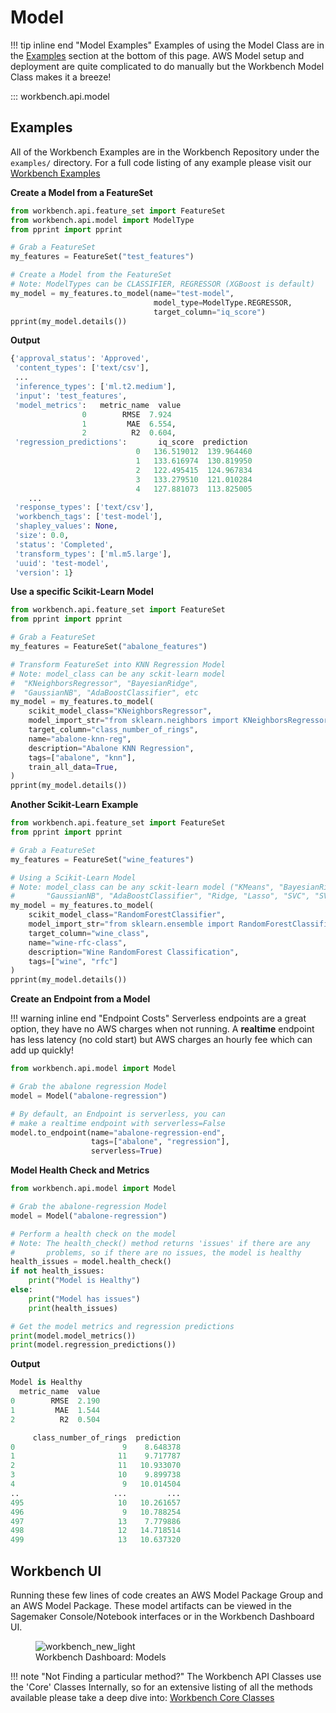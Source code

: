 # Model

!!! tip inline end "Model Examples"
    Examples of using the Model Class are in the [Examples](#examples) section at the bottom of this page. AWS Model setup and deployment are quite complicated to do manually but the Workbench Model Class makes it a breeze!

::: workbench.api.model


## Examples
All of the Workbench Examples are in the Workbench Repository under the `examples/` directory. For a full code listing of any example please visit our [Workbench Examples](https://github.com/SuperCowPowers/workbench/blob/main/examples)

**Create a Model from a FeatureSet**

```py title="featureset_to_model.py"
from workbench.api.feature_set import FeatureSet
from workbench.api.model import ModelType
from pprint import pprint

# Grab a FeatureSet
my_features = FeatureSet("test_features")

# Create a Model from the FeatureSet
# Note: ModelTypes can be CLASSIFIER, REGRESSOR (XGBoost is default)
my_model = my_features.to_model(name="test-model",
                                model_type=ModelType.REGRESSOR, 
                                target_column="iq_score")
pprint(my_model.details())

```

**Output**

```py
{'approval_status': 'Approved',
 'content_types': ['text/csv'],
 ...
 'inference_types': ['ml.t2.medium'],
 'input': 'test_features',
 'model_metrics':   metric_name  value
				0        RMSE  7.924
				1         MAE  6.554,
				2          R2  0.604,
 'regression_predictions':       iq_score  prediction
							0   136.519012  139.964460
							1   133.616974  130.819950
							2   122.495415  124.967834
							3   133.279510  121.010284
							4   127.881073  113.825005
    ...
 'response_types': ['text/csv'],
 'workbench_tags': ['test-model'],
 'shapley_values': None,
 'size': 0.0,
 'status': 'Completed',
 'transform_types': ['ml.m5.large'],
 'uuid': 'test-model',
 'version': 1}
```

**Use a specific Scikit-Learn Model**

```py title="featureset_to_knn.py"
from workbench.api.feature_set import FeatureSet
from pprint import pprint

# Grab a FeatureSet
my_features = FeatureSet("abalone_features")

# Transform FeatureSet into KNN Regression Model
# Note: model_class can be any sckit-learn model 
#  "KNeighborsRegressor", "BayesianRidge",
#  "GaussianNB", "AdaBoostClassifier", etc
my_model = my_features.to_model(
    scikit_model_class="KNeighborsRegressor",
    model_import_str="from sklearn.neighbors import KNeighborsRegressor",
    target_column="class_number_of_rings",
    name="abalone-knn-reg",
    description="Abalone KNN Regression",
    tags=["abalone", "knn"],
    train_all_data=True,
)
pprint(my_model.details())
```
**Another Scikit-Learn Example**

```py title="featureset_to_rfc.py"
from workbench.api.feature_set import FeatureSet
from pprint import pprint

# Grab a FeatureSet
my_features = FeatureSet("wine_features")

# Using a Scikit-Learn Model
# Note: model_class can be any sckit-learn model ("KMeans", "BayesianRidge",
#       "GaussianNB", "AdaBoostClassifier", "Ridge, "Lasso", "SVC", "SVR", etc...)
my_model = my_features.to_model(
    scikit_model_class="RandomForestClassifier",
    model_import_str="from sklearn.ensemble import RandomForestClassifier",
    target_column="wine_class",
    name="wine-rfc-class",
    description="Wine RandomForest Classification",
    tags=["wine", "rfc"]
)
pprint(my_model.details())
```

**Create an Endpoint from a Model**

!!! warning inline end "Endpoint Costs"
    Serverless endpoints are a great option, they have no AWS charges when not running. A **realtime** endpoint has less latency (no cold start) but AWS charges an hourly fee which can add up quickly!

```py title="model_to_endpoint.py"
from workbench.api.model import Model

# Grab the abalone regression Model
model = Model("abalone-regression")

# By default, an Endpoint is serverless, you can
# make a realtime endpoint with serverless=False
model.to_endpoint(name="abalone-regression-end",
                  tags=["abalone", "regression"],
                  serverless=True)
```

**Model Health Check and Metrics**

```py title="model_metrics.py"
from workbench.api.model import Model

# Grab the abalone-regression Model
model = Model("abalone-regression")

# Perform a health check on the model
# Note: The health_check() method returns 'issues' if there are any
#       problems, so if there are no issues, the model is healthy
health_issues = model.health_check()
if not health_issues:
    print("Model is Healthy")
else:
    print("Model has issues")
    print(health_issues)

# Get the model metrics and regression predictions
print(model.model_metrics())
print(model.regression_predictions())
```

**Output**

```py
Model is Healthy
  metric_name  value
0        RMSE  2.190
1         MAE  1.544
2          R2  0.504

     class_number_of_rings  prediction
0                        9    8.648378
1                       11    9.717787
2                       11   10.933070
3                       10    9.899738
4                        9   10.014504
..                     ...         ...
495                     10   10.261657
496                      9   10.788254
497                     13    7.779886
498                     12   14.718514
499                     13   10.637320
```

## Workbench UI
Running these few lines of code creates an AWS Model Package Group and an AWS Model Package. These model artifacts can be viewed in the Sagemaker Console/Notebook interfaces or in the Workbench Dashboard UI.

<figure>
<img alt="workbench_new_light" src="https://github.com/SuperCowPowers/workbench/assets/4806709/0c5cc2f8-bcc2-406d-a66e-32dcbad0cc25">
<figcaption>Workbench Dashboard: Models</figcaption>
</figure>


!!! note "Not Finding a particular method?"
    The Workbench API Classes use the 'Core' Classes Internally, so for an extensive listing of all the methods available please take a deep dive into: [Workbench Core Classes](../core_classes/overview.md)
